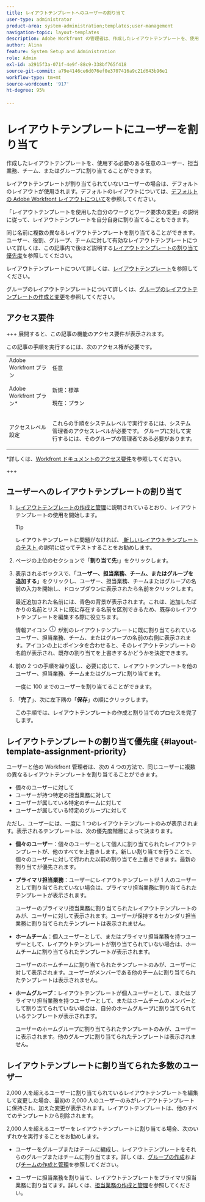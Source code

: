 ```yaml
---
title: レイアウトテンプレートへのユーザーの割り当て
user-type: administrator
product-area: system-administration;templates;user-management
navigation-topic: layout-templates
description: Adobe Workfront の管理者は、作成したレイアウトテンプレートを、使用する必要のある任意のユーザー、担当業務、チームまたはグループに割り当てることができます。
author: Alina
feature: System Setup and Administration
role: Admin
exl-id: a2915f3a-071f-4e9f-88c9-338bf765f418
source-git-commit: a79e4146ce6d076ef0e3707416a9c21d643b96e1
workflow-type: tm+mt
source-wordcount: '917'
ht-degree: 95%

---
```


# レイアウトテンプレートにユーザーを割り当て

作成したレイアウトテンプレートを、使用する必要のある任意のユーザー、担当業務、チーム、またはグループに割り当てることができます。

レイアウトテンプレートが割り当てられていないユーザーの場合は、デフォルトのレイアウトが使用されます。デフォルトのレイアウトについては、[デフォルトの Adobe Workfront レイアウトについて](../../../administration-and-setup/customize-workfront/use-layout-templates/about-the-default-wf-layout.md)を参照してください。

「レイアウトテンプレートを使用した自分のワークとワーク要求の変更」の説明に従って、レイアウトテンプレートを自分自身に割り当てることもできます。

同じ名前に複数の異なるレイアウトテンプレートを割り当てることができます。ユーザー、役割、グループ、チームに対して有効なレイアウトテンプレートについて詳しくは、この記事内で後ほど説明する[レイアウトテンプレートの割り当て優先度](#layout-template-assignment-priority)を参照してください。

レイアウトテンプレートについて詳しくは、[レイアウトテンプレート](../../../administration-and-setup/customize-workfront/use-layout-templates/use-layout-templates-customize-ui.md)を参照してください。

グループのレイアウトテンプレートについて詳しくは、[グループのレイアウトテンプレートの作成と変更](../../../administration-and-setup/manage-groups/work-with-group-objects/create-and-modify-a-groups-layout-templates.md)を参照してください。

## アクセス要件

+++ 展開すると、この記事の機能のアクセス要件が表示されます。

この記事の手順を実行するには、次のアクセス権が必要です。

<table style="table-layout:auto"> 
 <col> 
 <col> 
 <tbody> 
  <tr> 
   <td role="rowheader">Adobe Workfront プラン</td> 
   <td>任意</td> 
  </tr> 
  <tr> 
   <td role="rowheader">Adobe Workfront プラン*</td> 
   <td><p>新規：標準</p>
  <p> 現在：プラン</p>
   </td> 
  </tr> 
  <tr> 
   <td role="rowheader">アクセスレベル設定</td> 
   <td> <p>これらの手順をシステムレベルで実行するには、システム管理者のアクセスレベルが必要です。
グループに対して実行するには、そのグループの管理者である必要があります。</p> </td> 
  </tr> 
 </tbody> 
</table>

*詳しくは、[Workfront ドキュメントのアクセス要件](/help/quicksilver/administration-and-setup/add-users/access-levels-and-object-permissions/access-level-requirements-in-documentation.md)を参照してください。

+++

## ユーザーへのレイアウトテンプレートの割り当て

1. [レイアウトテンプレートの作成と管理](../../../administration-and-setup/customize-workfront/use-layout-templates/create-and-manage-layout-templates.md)に説明されているとおり、レイアウトテンプレートの使用を開始します。

   >[!TIP]
   >
   >レイアウトテンプレートに問題がなければ、[ 新しいレイアウトテンプレートのテスト ](../../../administration-and-setup/customize-workfront/use-layout-templates/test-a-layout-template.md) の説明に従ってテストすることをお勧めします。

1. ページの上位のセクションで「**割り当て先:**」をクリックします。
1. 表示されるボックスで、「**ユーザー、担当業務、チーム、またはグループを追加する**」をクリックし、ユーザー、担当業務、チームまたはグループの名前の入力を開始し、ドロップダウンに表示されたら名前をクリックします。

   最近追加された名前には、青色の背景が表示されます。これは、追加したばかりの名前とリストに既に存在する名前を区別できるため、既存のレイアウトテンプレートを編集する際に役立ちます。

   情報アイコン ![](assets/info-icon.png) が別のレイアウトテンプレートに既に割り当てられているユーザー、担当業務、チーム、またはグループの名前の右側に表示されます。アイコンの上にポインタを合わせると、そのレイアウトテンプレートの名前が表示され、既存の割り当てを上書きするかどうかを決定できます。

1. 前の 2 つの手順を繰り返し、必要に応じて、レイアウトテンプレートを他のユーザー、担当業務、チームまたはグループに割り当てます。

   一度に 100 までのユーザーを割り当てることができます。

1. 「**完了**」、次に左下隅の「**保存**」の順にクリックします。

   この手順では、レイアウトテンプレートの作成と割り当てのプロセスを完了します。

## レイアウトテンプレートの割り当て優先度 {#layout-template-assignment-priority}

ユーザーと他の Workfront 管理者は、次の 4 つの方法で、同じユーザーに複数の異なるレイアウトテンプレートを割り当てることができます。

* 個々のユーザーに対して
* ユーザーが持つ特定の担当業務に対して
* ユーザーが属している特定のチームに対して
* ユーザーが属している特定のグループに対して

ただし、ユーザーには、一度に 1 つのレイアウトテンプレートのみが表示されます。表示されるテンプレートは、次の優先度階層によって決まります。

* **個々のユーザー**：個々のユーザーとして個人に割り当てられたレイアウトテンプレートが、他のすべてを上書きします。新しい割り当てを行うことで、個々のユーザーに対して行われた以前の割り当てを上書きできます。最新の割り当てが優先されます。
* **プライマリ担当業務**：ユーザーにレイアウトテンプレートが 1 人のユーザーとして割り当てられていない場合は、プライマリ担当業務に割り当てられたテンプレートが表示されます。

  ユーザーのプライマリ担当業務に割り当てられたレイアウトテンプレートのみが、ユーザーに対して表示されます。ユーザーが保持するセカンダリ担当業務に割り当てられたテンプレートは表示されません。

* **ホームチーム**：個人ユーザーとして、またはプライマリ担当業務を持つユーザーとして、レイアウトテンプレートが割り当てられていない場合は、ホームチームに割り当てられたテンプレートが表示されます。

  ユーザーのホームチームに割り当てられたテンプレートのみが、ユーザーに対して表示されます。ユーザーがメンバーである他のチームに割り当てられたテンプレートは表示されません。

* **ホームグループ**：レイアウトテンプレートが個人ユーザーとして、またはプライマリ担当業務を持つユーザーとして、またはホームチームのメンバーとして割り当てられていない場合は、自分のホームグループに割り当てられているテンプレートが表示されます。

  ユーザーのホームグループに割り当てられたテンプレートのみが、ユーザーに表示されます。他のグループに割り当てられたテンプレートは表示されません。

## レイアウトテンプレートに割り当てられた多数のユーザー

2,000 人を超えるユーザーに割り当てられているレイアウトテンプレートを編集して変更した場合、最初の 2,000 人のユーザーのみがレイアウトテンプレートに保持され、加えた変更が表示されます。レイアウトテンプレートは、他のすべてのテンプレートから削除されます。

2,000 人を超えるユーザーをレイアウトテンプレートに割り当てる場合、次のいずれかを実行することをお勧めします。

* ユーザーをグループまたはチームに編成し、レイアウトテンプレートをそれらのグループまたはチームに割り当てます。詳しくは、[グループの作成](../../../administration-and-setup/manage-groups/create-and-manage-groups/create-a-group.md)および[チームの作成と管理](../../../people-teams-and-groups/create-and-manage-teams/create-and-mange-teams.md)を参照してください。

* ユーザーに担当業務を割り当て、レイアウトテンプレートをプライマリ担当業務に割り当てます。詳しくは、[担当業務の作成と管理](../../../administration-and-setup/set-up-workfront/organizational-setup/create-manage-job-roles.md)を参照してください。
